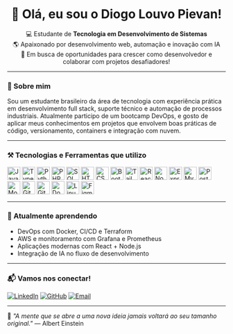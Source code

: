 <h1 align="center">👋 Olá, eu sou o Diogo Louvo Pievan!</h1>

<p align="center">
  💻 Estudante de <strong>Tecnologia em Desenvolvimento de Sistemas</strong> <br/>
  🌎 Apaixonado por desenvolvimento web, automação e inovação com IA <br/>
  🚀 Em busca de oportunidades para crescer como desenvolvedor e colaborar com projetos desafiadores!
</p>

---

### 🧠 Sobre mim

Sou um estudante brasileiro da área de tecnologia com experiência prática em desenvolvimento full stack, suporte técnico e automação de processos industriais. Atualmente participo de um bootcamp DevOps, e gosto de aplicar meus conhecimentos em projetos que envolvem boas práticas de código, versionamento, containers e integração com nuvem.

---

### ⚒️ Tecnologias e Ferramentas que utilizo

<p align="left">
  <!-- Linguagens -->
  <img src="https://cdn.jsdelivr.net/gh/devicons/devicon/icons/javascript/javascript-original.svg" height="30" alt="JavaScript"/>
  <img src="https://cdn.jsdelivr.net/gh/devicons/devicon/icons/typescript/typescript-original.svg" height="30" alt="TypeScript"/>
  <img src="https://cdn.jsdelivr.net/gh/devicons/devicon/icons/python/python-original.svg" height="30" alt="Python"/>
  <img src="https://cdn.jsdelivr.net/gh/devicons/devicon/icons/php/php-original.svg" height="30" alt="PHP"/>
  <img src="https://cdn.jsdelivr.net/gh/devicons/devicon/icons/sqlite/sqlite-original.svg" height="30" alt="SQL"/>

  <!-- Web -->
  <img src="https://cdn.jsdelivr.net/gh/devicons/devicon/icons/html5/html5-original.svg" height="30" alt="HTML"/>
  <img src="https://cdn.jsdelivr.net/gh/devicons/devicon/icons/css3/css3-original.svg" height="30" alt="CSS"/>
  <img src="https://cdn.jsdelivr.net/gh/devicons/devicon/icons/bootstrap/bootstrap-original.svg" height="30" alt="Bootstrap"/>
  <img src="https://cdn.jsdelivr.net/gh/devicons/devicon/icons/tailwindcss/tailwindcss-plain.svg" height="30" alt="Tailwind"/>

  <!-- Frameworks -->
  <img src="https://cdn.jsdelivr.net/gh/devicons/devicon/icons/react/react-original.svg" height="30" alt="ReactJS"/>
  <img src="https://cdn.jsdelivr.net/gh/devicons/devicon/icons/nodejs/nodejs-original.svg" height="30" alt="Node.js"/>
  <img src="https://cdn.jsdelivr.net/gh/devicons/devicon/icons/express/express-original.svg" height="30" alt="Express.js"/>

  <!-- Banco de Dados -->
  <img src="https://cdn.jsdelivr.net/gh/devicons/devicon/icons/mysql/mysql-original.svg" height="30" alt="MySQL"/>
  <img src="https://cdn.jsdelivr.net/gh/devicons/devicon/icons/postgresql/postgresql-original.svg" height="30" alt="PostgreSQL"/>
  <img src="https://cdn.jsdelivr.net/gh/devicons/devicon/icons/mongodb/mongodb-original.svg" height="30" alt="MongoDB"/>

  <!-- Ferramentas -->
  <img src="https://cdn.jsdelivr.net/gh/devicons/devicon/icons/git/git-original.svg" height="30" alt="Git"/>
  <img src="https://cdn.jsdelivr.net/gh/devicons/devicon/icons/github/github-original.svg" height="30" alt="GitHub"/>
  <img src="https://cdn.jsdelivr.net/gh/devicons/devicon/icons/docker/docker-original.svg" height="30" alt="Docker"/>
  <img src="https://cdn.jsdelivr.net/gh/devicons/devicon/icons/linux/linux-original.svg" height="30" alt="Linux"/>
  <img src="https://cdn.jsdelivr.net/gh/devicons/devicon/icons/figma/figma-original.svg" height="30" alt="Figma"/>
</p>

---

### 🌱 Atualmente aprendendo

- DevOps com Docker, CI/CD e Terraform
- AWS e monitoramento com Grafana e Prometheus
- Aplicações modernas com React + Node.js
- Integração de IA no fluxo de desenvolvimento

---

### 📬 Vamos nos conectar!

[![LinkedIn](https://img.shields.io/badge/-LinkedIn-0A66C2?style=for-the-badge&logo=linkedin&logoColor=white)](https://www.linkedin.com/in/diogolpievan)
[![GitHub](https://img.shields.io/badge/-GitHub-181717?style=for-the-badge&logo=github&logoColor=white)](https://github.com/diogolpievan)
[![Email](https://img.shields.io/badge/E--mail-0078D4?style=for-the-badge&logo=gmail&logoColor=white)](mailto:diogo.pievan@gmail.com)

---

🧠 *"A mente que se abre a uma nova ideia jamais voltará ao seu tamanho original."* — Albert Einstein
